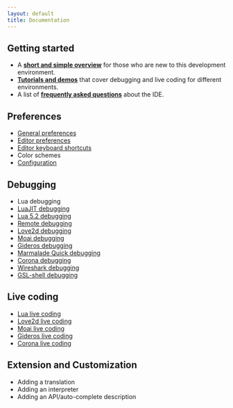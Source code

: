 ```yaml
---
layout: default
title: Documentation
---
```


## Getting started

- A **[short and simple overview](doc-getting-started.html)** for those who are new to this development environment.
- **[Tutorials and demos](tutorials.html)** that cover debugging and live coding for different environments.
- A list of **[frequently asked questions](doc-faq.html)** about the IDE.

## Preferences

- [General preferences](doc-general-preferences.html)
- [Editor preferences](doc-editor-preferences.html)
- [Editor keyboard shortcuts](doc-editor-keyboard-shortcuts.html)
- Color schemes
- [Configuration](doc-configuration.html)

## Debugging

- Lua debugging
- [LuaJIT debugging](doc-luajit-debugging.html)
- [Lua 5.2 debugging](doc-lua52-debugging.html)
- [Remote debugging](doc-remote-debugging.html)
- [Love2d debugging](http://notebook.kulchenko.com/zerobrane/love2d-debugging)
- [Moai debugging](http://notebook.kulchenko.com/zerobrane/moai-debugging-with-zerobrane-studio)
- [Gideros debugging](http://notebook.kulchenko.com/zerobrane/gideros-debugging-with-zerobrane-studio-ide)
- [Marmalade Quick debugging](http://notebook.kulchenko.com/zerobrane/marmalade-quick-debugging-with-zerobrane-studio)
- [Corona debugging](http://notebook.kulchenko.com/zerobrane/debugging-and-live-coding-with-corona-sdk-applications-and-zerobrane-studio)
- [Wireshark debugging](http://notebook.kulchenko.com/zerobrane/debugging-wireshark-lua-scripts-with-zerobrane-studio)
- [GSL-shell debugging](http://notebook.kulchenko.com/zerobrane/gsl-shell-debugging-with-zerobrane-studio)

## Live coding

- [Lua live coding](http://notebook.kulchenko.com/zerobrane/live-coding-in-lua-bret-victor-style)
- [Love2d live coding](http://notebook.kulchenko.com/zerobrane/live-coding-with-love)
- [Moai live coding](http://notebook.kulchenko.com/zerobrane/live-coding-with-moai-and-zerobrane-studio)
- [Gideros live coding](http://notebook.kulchenko.com/zerobrane/gideros-live-coding-with-zerobrane-studio-ide)
- [Corona live coding](http://notebook.kulchenko.com/zerobrane/debugging-and-live-coding-with-corona-sdk-applications-and-zerobrane-studio)

## Extension and Customization

- Adding a translation
- Adding an interpreter
- Adding an API/auto-complete description
 